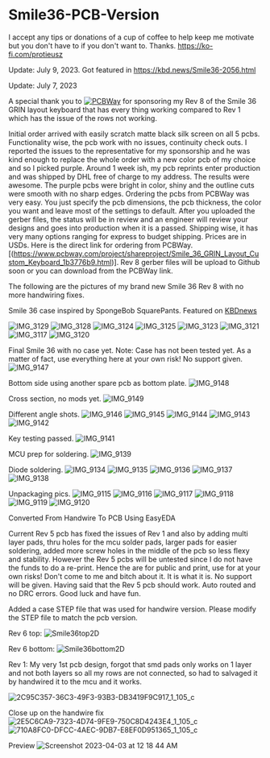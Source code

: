 # Smile36-PCB-Version

I accept any tips or donations of a cup of coffee to help keep me motivate but you don't have to if you don't want to. Thanks. https://ko-fi.com/protieusz

Update: July 9, 2023. Got featured in https://kbd.news/Smile36-2056.html

Update: July 7, 2023

A special thank you to [![PCBWay](https://github.com/protieusz/Smile36-PCB-Version/assets/118025702/3fe17713-d683-44ef-8f50-1d097865489f)](https://www.pcbway.com) for sponsoring my Rev 8 of the Smile 36 GRIN layout keyboard that has every thing working compared to Rev 1 which has the issue of the rows not working.  

Initial order arrived with easily scratch matte black silk screen on all 5 pcbs.  Functionality wise, the pcb work with no issues, continuity check outs. I reported the issues to the representative for my sponsorship and he was kind enough to replace the whole order with a new color pcb of my choice and so I picked purple.  Around 1 week ish, my pcb reprints enter production and was shipped by DHL free of charge to my address.  The results were awesome.  The purple pcbs were bright in color, shiny and the outline cuts were smooth with no sharp edges.  Ordering the pcbs from PCBWay was very easy.  You just specify the pcb dimensions, the pcb thickness, the color you want and leave most of the settings to default.  After you uploaded the gerber files, the status will be in review and an engineer will review your designs and goes into production when it is a passed.  Shipping wise, it has very many options ranging for express to budget shipping.  Prices are in USDs. Here is the direct link for ordering from PCBWay. [(https://www.pcbway.com/project/shareproject/Smile_36_GRIN_Layout_Custom_Keyboard_1b3776b9.html)].  Rev 8 gerber files will be upload to Github soon or you can download from the PCBWay link.

The following are the pictures of my brand new Smile 36 Rev 8 with no more handwiring fixes.

Smile 36 case inspired by SpongeBob SquarePants. Featured on [KBDnews](https://kbd.news/Behind-the-scenes-176-2493.html)

![IMG_3129](https://github.com/user-attachments/assets/b9ef83ec-d71d-4195-b07c-87269c2aec4f)
![IMG_3128](https://github.com/user-attachments/assets/d96f2094-e91d-4f99-a594-11db6d64dca9)
![IMG_3124](https://github.com/user-attachments/assets/4584507e-c2cd-46cf-bff0-806da451128e)
![IMG_3125](https://github.com/user-attachments/assets/acf4e316-ebe5-4f61-b854-dd781d7b2f36)
![IMG_3123](https://github.com/user-attachments/assets/b2bb570f-9e2e-4f9e-8a4f-873bd7124362)
![IMG_3121](https://github.com/user-attachments/assets/be5caa17-2cfe-43cf-b436-e8a8fe17479d)
![IMG_3117](https://github.com/user-attachments/assets/fba266d8-63e6-4e4e-97e6-53f706beb72e)
![IMG_3120](https://github.com/user-attachments/assets/4c92b9dc-afd3-40d9-ac27-f60a04d7ece9)

Final Smile 36 with no case yet. Note: Case has not been tested yet. As a matter of fact, use everything here at your own risk! No support given.
![IMG_9147](https://github.com/protieusz/Smile36-PCB-Version/assets/118025702/ad45a577-4d4b-4b02-b3f5-77821b0b6041)

Bottom side using another spare pcb as bottom plate.
![IMG_9148](https://github.com/protieusz/Smile36-PCB-Version/assets/118025702/687f57b7-2feb-465c-97a9-02d0f784dce9)

Cross section, no mods yet.
![IMG_9149](https://github.com/protieusz/Smile36-PCB-Version/assets/118025702/e9b91abd-5803-414b-a8b2-3d56d377f748)

Different angle shots.
![IMG_9146](https://github.com/protieusz/Smile36-PCB-Version/assets/118025702/55b3532c-45f7-4787-a861-f53cae23623e)
![IMG_9145](https://github.com/protieusz/Smile36-PCB-Version/assets/118025702/c50f2de2-3c87-4667-80e9-2caaf9e4534f)
![IMG_9144](https://github.com/protieusz/Smile36-PCB-Version/assets/118025702/58f52be6-97f0-419e-b06a-796b4f34927e)
![IMG_9143](https://github.com/protieusz/Smile36-PCB-Version/assets/118025702/2e803282-78da-4ac9-afff-dab874df8d4f)
![IMG_9142](https://github.com/protieusz/Smile36-PCB-Version/assets/118025702/ef003b6c-d828-4ed4-a878-732a2e672add)

Key testing passed.
![IMG_9141](https://github.com/protieusz/Smile36-PCB-Version/assets/118025702/9df8d838-bf43-4b5e-852f-8ca980534f75)

MCU prep for soldering.
![IMG_9139](https://github.com/protieusz/Smile36-PCB-Version/assets/118025702/a9b3579e-6695-4b37-8d72-89acdb146bb3)

Diode soldering.
![IMG_9134](https://github.com/protieusz/Smile36-PCB-Version/assets/118025702/162f02d2-295b-4882-9031-b3bea6bb7f28)
![IMG_9135](https://github.com/protieusz/Smile36-PCB-Version/assets/118025702/e938c594-0113-46a8-b1d7-d03ddcc61e6d)
![IMG_9136](https://github.com/protieusz/Smile36-PCB-Version/assets/118025702/5cce6486-5605-4456-b1c5-6ffc4dd20fc2)
![IMG_9137](https://github.com/protieusz/Smile36-PCB-Version/assets/118025702/a8551ca6-5421-4c7a-944f-01163da535c2)
![IMG_9138](https://github.com/protieusz/Smile36-PCB-Version/assets/118025702/ee845e17-ca04-47fe-a640-3df4128c9595)

Unpackaging pics.
![IMG_9115](https://github.com/protieusz/Smile36-PCB-Version/assets/118025702/1e4ab6c4-87f6-4ab8-8105-76df57641a20)
![IMG_9116](https://github.com/protieusz/Smile36-PCB-Version/assets/118025702/373ff0e2-c36a-4a00-a2a3-eaa684d71f2b)
![IMG_9117](https://github.com/protieusz/Smile36-PCB-Version/assets/118025702/f07554df-fc20-40de-92c7-ade6569878f7)
![IMG_9118](https://github.com/protieusz/Smile36-PCB-Version/assets/118025702/967a1e89-f568-4dc1-956c-e2565a30769b)
![IMG_9119](https://github.com/protieusz/Smile36-PCB-Version/assets/118025702/82522fe7-46f7-4ac7-89df-0f6d510d4c8a)
![IMG_9120](https://github.com/protieusz/Smile36-PCB-Version/assets/118025702/26ba6c6f-5f8f-49c0-8cb5-5999572781a6)


Converted From Handwire To PCB Using EasyEDA

Current Rev 5 pcb has fixed the issues of Rev 1 and also by adding multi layer pads, thru holes for the mcu solder pads, larger pads for easier soldering, added more screw holes in the middle of the pcb so less flexy and stability.  However the Rev 5 pcbs will be untested since I do not have the funds to do a re-print.  Hence the are for public and print, use for at your own risks!  Don't come to me and bitch about it.  It is what it is. No support will be given. Having said that the Rev 5 pcb should work.  Auto routed and no DRC errors. Good luck and have fun.

Added a case STEP file that was used for handwire version. Please modify the STEP file to match the pcb version.

Rev 6 top:
![Smile36top2D](https://user-images.githubusercontent.com/118025702/235812063-26bfd0a0-41e4-4138-8dcc-1d85a988c2af.png)

Rev 6 bottom:
![Smile36bottom2D](https://user-images.githubusercontent.com/118025702/235812086-6f1bc2cc-80f0-436f-90ee-1e1fe13a4943.png)

Rev 1: My very 1st pcb design, forgot that smd pads only works on 1 layer and not both layers so all my rows are not connected, so had to salvaged it by handwired it to the mcu and it works.

![2C95C357-36C3-49F3-93B3-DB3419F9C917_1_105_c](https://user-images.githubusercontent.com/118025702/234750949-adb044b6-c799-42c3-a481-3362ce4a85b4.jpeg)

Close up on the handwire fix
![2E5C6CA9-7323-4D74-9FE9-750C8D4243E4_1_105_c](https://user-images.githubusercontent.com/118025702/234750988-6a2ae2be-87d5-42df-ada9-41d576e2387a.jpeg)
![710A8FC0-DFCC-4AEC-9DB7-E8EF0D951365_1_105_c](https://user-images.githubusercontent.com/118025702/234751025-547986b4-7723-4281-a7ec-721084075039.jpeg)

Preview
![Screenshot 2023-04-03 at 12 18 44 AM](https://user-images.githubusercontent.com/118025702/229438825-b9902305-a9b7-4cbc-b7eb-d7882e5f24b7.png)
